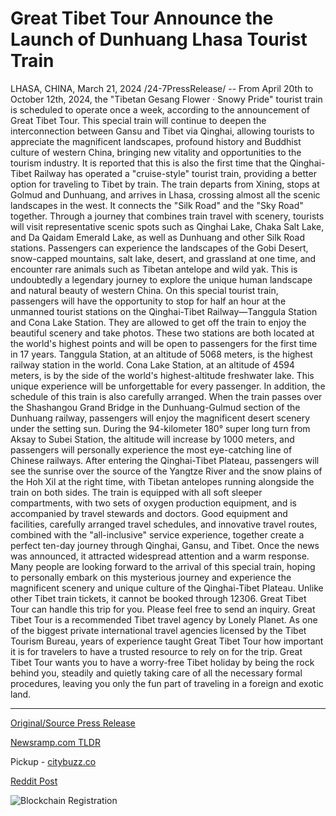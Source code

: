 # Great Tibet Tour Announce the Launch of Dunhuang Lhasa Tourist Train

LHASA, CHINA, March 21, 2024 /24-7PressRelease/ -- From April 20th to October 12th, 2024, the "Tibetan Gesang Flower · Snowy Pride" tourist train is scheduled to operate once a week, according to the announcement of Great Tibet Tour. This special train will continue to deepen the interconnection between Gansu and Tibet via Qinghai, allowing tourists to appreciate the magnificent landscapes, profound history and Buddhist culture of western China, bringing new vitality and opportunities to the tourism industry.  It is reported that this is also the first time that the Qinghai-Tibet Railway has operated a "cruise-style" tourist train, providing a better option for traveling to Tibet by train. The train departs from Xining, stops at Golmud and Dunhuang, and arrives in Lhasa, crossing almost all the scenic landscapes in the west. It connects the "Silk Road" and the "Sky Road" together. Through a journey that combines train travel with scenery, tourists will visit representative scenic spots such as Qinghai Lake, Chaka Salt Lake, and Da Qaidam Emerald Lake, as well as Dunhuang and other Silk Road stations. Passengers can experience the landscapes of the Gobi Desert, snow-capped mountains, salt lake, desert, and grassland at one time, and encounter rare animals such as Tibetan antelope and wild yak. This is undoubtedly a legendary journey to explore the unique human landscape and natural beauty of western China.  On this special tourist train, passengers will have the opportunity to stop for half an hour at the unmanned tourist stations on the Qinghai-Tibet Railway—Tanggula Station and Cona Lake Station. They are allowed to get off the train to enjoy the beautiful scenery and take photos. These two stations are both located at the world's highest points and will be open to passengers for the first time in 17 years. Tanggula Station, at an altitude of 5068 meters, is the highest railway station in the world. Cona Lake Station, at an altitude of 4594 meters, is by the side of the world's highest-altitude freshwater lake. This unique experience will be unforgettable for every passenger.  In addition, the schedule of this train is also carefully arranged. When the train passes over the Shashangou Grand Bridge in the Dunhuang-Gulmud section of the Dunhuang railway, passengers will enjoy the magnificent desert scenery under the setting sun. During the 94-kilometer 180° super long turn from Aksay to Subei Station, the altitude will increase by 1000 meters, and passengers will personally experience the most eye-catching line of Chinese railways. After entering the Qinghai-Tibet Plateau, passengers will see the sunrise over the source of the Yangtze River and the snow plains of the Hoh Xil at the right time, with Tibetan antelopes running alongside the train on both sides.  The train is equipped with all soft sleeper compartments, with two sets of oxygen production equipment, and is accompanied by travel stewards and doctors. Good equipment and facilities, carefully arranged travel schedules, and innovative travel routes, combined with the "all-inclusive" service experience, together create a perfect ten-day journey through Qinghai, Gansu, and Tibet.  Once the news was announced, it attracted widespread attention and a warm response. Many people are looking forward to the arrival of this special train, hoping to personally embark on this mysterious journey and experience the magnificent scenery and unique culture of the Qinghai-Tibet Plateau. Unlike other Tibet train tickets, it cannot be booked through 12306. Great Tibet Tour can handle this trip for you. Please feel free to send an inquiry.  Great Tibet Tour is a recommended Tibet travel agency by Lonely Planet. As one of the biggest private international travel agencies licensed by the Tibet Tourism Bureau, years of experience taught Great Tibet Tour how important it is for travelers to have a trusted resource to rely on for the trip. Great Tibet Tour wants you to have a worry-free Tibet holiday by being the rock behind you, steadily and quietly taking care of all the necessary formal procedures, leaving you only the fun part of traveling in a foreign and exotic land. 

---

[Original/Source Press Release](https://www.24-7pressrelease.com/press-release/509403/great-tibet-tour-announce-the-launch-of-dunhuang-lhasa-tourist-train)
                    

[Newsramp.com TLDR](https://newsramp.com/curated-news/great-tibet-tour-launches-new-tourist-train-to-explore-western-china/a28945d46b42fc8ac29e4ef7d01c774f) 


Pickup - [citybuzz.co](https://citybuzz.co/2024/03/21/explore-the-wonders-of-western-china-on-the-tibetan-gesang-flower-train)
 



[Reddit Post](https://www.reddit.com/r/TravelAndLeisureNews/comments/1bk0pua/great_tibet_tour_launches_new_tourist_train_to/) 



![Blockchain Registration](https://cdn.newsramp.app/24-7PressRelease/qrcode/243/21/ninoFph1.webp)